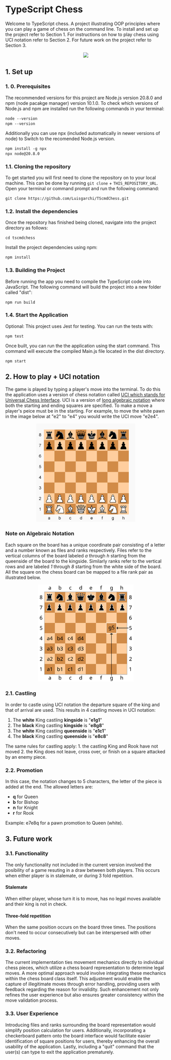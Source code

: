 # TypeScript Chess
Welcome to TypeScript chess. A project illustrating OOP principles where you can play a game of chess on the command line. To install and set up the project refer to Section 1. For instructions on how to play chess using UCI notation refer to Section 2. For future work on the project refer to Section 3.

<p align = "center">
    <img src="./media/ScholarsMate.gif" width = "500" ></video>
</p>

## 1. Set up

### 1. 0. Prerequisites

The recommended versions for this project are Node.js version 20.8.0 and npm (node pacakge manager) version 10.1.0. To check which versions of Node.js and npm are installed run the following commands in your terminal:
```
node --version
npm --version
```

Additionally you can use npx (included automatically in newer versions of node) to Switch to the recomended Node.js version.
```
npm install -g npx
npx node@20.8.0
```

### 1.1. Cloning the repository
To get started you will first need to clone the repository on to your local machine. This can be done by running `git clone` + `THIS_REPOSITORY_URL`. Open your terminal or command prompt and run the following command:

```
git clone https://github.com/Luisgarchi/TScmdChess.git
```

### 1.2. Install the dependencies
Once the repository has finished being cloned, navigate into the project directory as follows:

```
cd tscmdchess
```

Install the project dependencies using npm:
``` 
npm install 
```

### 1.3. Building the Project
Before running the app you need to compile the TypeScript code into JavaScript.
The following command will build the project into a new folder called "dist":
``` 
npm run build 
```

### 1.4. Start the Application

Optional: This project uses Jest for testing. You can run the tests with:
```
npm test
```
Once built, you can run the the application using the start command. This command will execute the compiled Main.js file located in the dist directory.

```
npm start
```

## 2. How to play + UCI notation

The game is played by typing a player's move into the terminal. To do this the application uses a version of chess notation called [UCI which stands for Universal Chess Interface](https://en.wikipedia.org/wiki/Universal_Chess_Interface). UCI is a version of [long algebraic notation](https://en.wikipedia.org/wiki/Algebraic_notation_(chess)#Long_algebraic_notation) where both the starting and ending squares are specified. To make a move a player's peice must be in the starting. For example, to move the white pawn in the image below at "e2" to "e4" you would write the UCI move "e2e4".

<p align = "center">
    <img src="./media/StartPosition.PNG" width="310" >
</p>

### Note on Algebraic Notation

Each square on the board has a unique coordinate pair consisting of a letter and a number known as files and ranks respectively. Files refer to the vertical columns of the board labeled *a* through *h* starting from the queenside of the board to the kingside. Similarly ranks refer to the vertical rows and are labeled *1* through *8* starting from the white side of the board. All the square on the chess board can be mapped to a file rank pair as illustrated below.

<p align = "center">
    <img src="./media/AlgebraicNotation.svg" width="300" >
</p>

### 2.1. Castling

In order to castle using UCI notation the departure square of the king and that of arrival are used. This results in 4 castling moves in UCI notation:
1. The **white** King castling **kingside** is "**e1g1**"
2. The **black** King castling **kingside** is "**e8g8**"
3. The **white** King castling **queenside** is "**e1c1**"
3. The **black** King castling **queenside** is "**e8c8**"

The same rules for castling apply: 1. the castling King and Rook have not moved 2. the King does not leave, cross over, or finish on a square attacked by an enemy piece.

### 2.2. Promotion

In this case, the notation changes to 5 characters, the letter of the piece is added at the end. The allowed letters are: 
- **q** for Queen 
- **b** for Bishop 
- **n** for Knight
- **r** for Rook

Example: e7e8q for a pawn promotion to Queen (white).

## 3. Future work

### 3.1. Functionality

The only functionality not included in the current version involved the posibility of a game resuting in a draw between both players. This occurs when either player is in stalemate, or during 3 fold repetition.

#### Stalemate
When either player, whose turn it is to move, has no legal moves available and their king is not in check.

#### Three-fold repetition 
When the same position occurs on the board three times. The positions don't need to occur consecutively but can be interspersed with other moves.

### 3.2. Refactoring

The current implementation ties movement mechanics directly to individual chess pieces, which utilize a chess board representation to determine legal moves. A more optimal approach would involve integrating these mechanics within the chess board class itself. This adjustment would enable the capture of illegitimate moves through error handling, providing users with feedback regarding the reason for invalidity. Such enhancement not only refines the user experience but also ensures greater consistency within the move validation process.

### 3.3. User Experience

Introducing files and ranks surrounding the board representation would simplify position calculation for users. Additionally, incorporating a checkerboard pattern onto the board interface would facilitate easier identification of square positions for users, thereby enhancing the overall usability of the application. Lastly, including a "quit" command that the user(s) can type to exit the application prematurely.